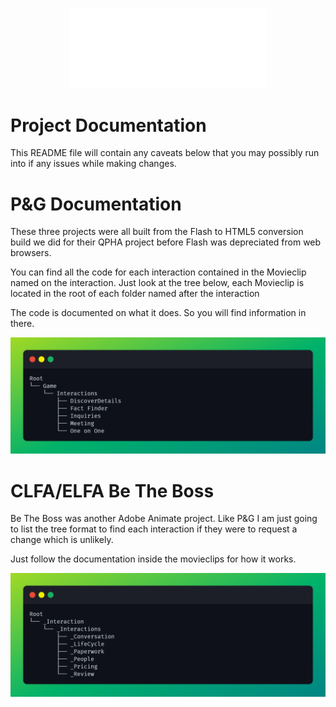 <p align="center"><img src="../assets/ddinc-logo-white.svg" style="width: 33vw"></p>

# Project Documentation

This README file will contain any caveats below that you may possibly run into if any issues while making changes.

# P&G Documentation 

These three projects were all built from the Flash to HTML5 conversion build we did for their QPHA project before Flash was depreciated from web browsers.

You can find all the code for each interaction contained in the Movieclip named on the interaction. Just look at the tree below, each Movieclip is located in the root of each folder named after the interaction

The code is documented on what it does. So you will find information in there.

<p align="center"><img src="../assets/PG-Movieclippath.png" style="width: 100vw"></p>

# CLFA/ELFA Be The Boss

Be The Boss was another Adobe Animate project. Like P&G I am just going to list the tree format to find each interaction if they were to request a change which is unlikely. 

Just follow the documentation inside the movieclips for how it works.

<p align="center"><img src="../assets/BeTheBoss-Tree.png" style="width: 100vw"></p>